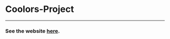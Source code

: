 # Coolors-Project

---

### See the website [here](https://tsimurkurchyshyn.github.io/Coolors-Project/).
